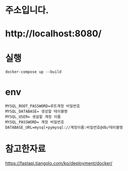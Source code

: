 # 주소입니다.</br>
# http://localhost:8080/

# 실행 </br>
```
docker-compose up --build
```

# env
```
MYSQL_ROOT_PASSWORD=루트계정 비밀번호 
MYSQL_DATABASE= 생성할 테이블명
MYSQL_USER= 생설할 계정 이름
MYSQL_PASSWORD= 계정 비밀번호
DATABASE_URL=mysql+pymysql://계정이름:비밀번호@db/테이블명
```

# 참고한자료
https://fastapi.tiangolo.com/ko/deployment/docker/
